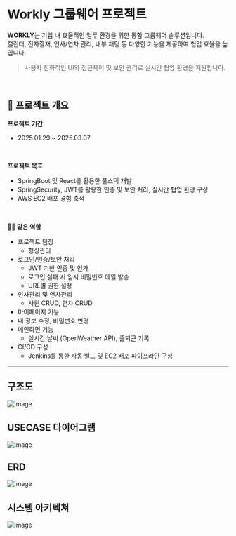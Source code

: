 # Workly 그룹웨어 프로젝트

**WORKLY**는 기업 내 효율적인 업무 환경을 위한 통합 그룹웨어 솔루션입니다.  
캘린더, 전자결재, 인사/연차 관리, 내부 채팅 등 다양한 기능을 제공하여 협업 효율을 높입니다.

> 사용자 친화적인 UI와 접근제어 및 보안 관리로 실시간 협업 환경을 지원합니다.

<br>

## 📅 프로젝트 개요

**프로젝트 기간** 
  - 2025.01.29 ~ 2025.03.07

<br>

**프로젝트 목표**
  - SpringBoot 및 React를 활용한 풀스택 개발
  - SpringSecurity, JWT를 활용한 인증 및 보안 처리, 실시간 협업 환경 구성
  - AWS EC2 배포 경험 축적

<br>

**👨‍💻 맡은 역할**
  - 프로젝트 팀장
    - 형상관리
  - 로그인/인증/보안 처리
    - JWT 기반 인증 및 인가
    - 로그인 실패 시 임시 비밀번호 메일 발송
    - URL별 권한 설정
  - 인사관리 및 연차관리
    - 사원 CRUD, 연차 CRUD
  - 마이페이지 기능
   - 내 정보 수정, 비밀번호 변경
  - 메인화면 기능
    - 실시간 날씨 (OpenWeather API), 출퇴근 기록
  - CI/CD 구성
    - Jenkins를 통한 자동 빌드 및 EC2 배포 파이프라인 구성

---
<h2>구조도</h2>

![image](https://github.com/user-attachments/assets/4f3503fb-7b06-4598-8fcf-e1b438985a88)

<h2>USECASE 다이어그램</h2>

![image](https://github.com/user-attachments/assets/f1d0b98e-f2d8-458d-bfc5-84ef253e553b)

<h2>ERD</h2>

![image](https://github.com/user-attachments/assets/dd317bc0-dfc8-49a0-a5fd-8a5c10528860)

<h2>시스템 아키텍쳐</h2>

![image](https://github.com/user-attachments/assets/664fcbac-5a98-44c2-a6cb-b55a49bafbfa)
